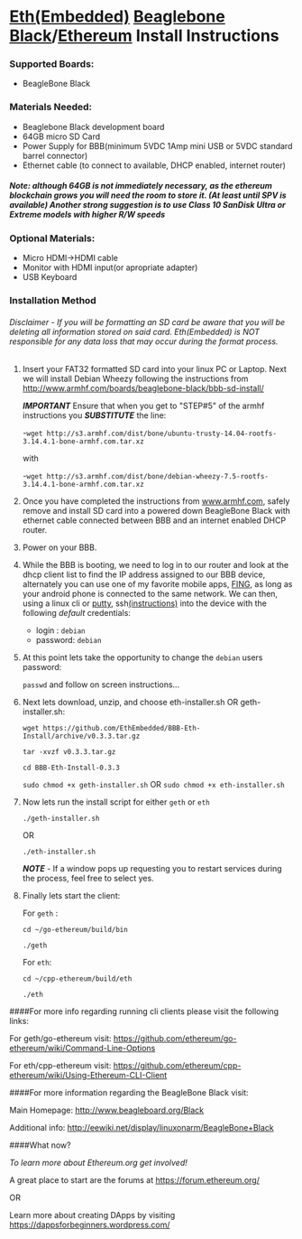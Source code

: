 # [Eth(Embedded)](http://www.ethembedded.com) [Beaglebone Black](http://beagleboard.org/BLACK)/[Ethereum](https://www.ethereum.org/) Install Instructions

### Supported Boards:
- BeagleBone Black

### Materials Needed:
- Beaglebone Black development board
- 64GB micro SD Card  
- Power Supply for BBB(minimum 5VDC 1Amp mini USB or 5VDC standard barrel connector)
- Ethernet cable (to connect to available, DHCP enabled, internet router)

##### Note: although 64GB is not immediately necessary, as the ethereum blockchain grows you will need the room to 		store it. (At least until SPV is available) Another strong suggestion is to use Class 10 SanDisk Ultra or Extreme models with higher R/W speeds

### Optional Materials:
- Micro HDMI->HDMI cable
- Monitor with HDMI input(or apropriate adapter)
- USB Keyboard

### Installation Method 
###### *Disclaimer* - If you will be formatting an SD card be aware that you will be deleting all information stored on said card.  Eth(Embedded) is *NOT*  responsible for any data loss that may occur during the format process.

1. Insert your FAT32 formatted SD card into your linux PC or Laptop. Next we will install Debian Wheezy following the instructions from http://www.armhf.com/boards/beaglebone-black/bbb-sd-install/

	***IMPORTANT*** Ensure that when you get to "STEP#5" of the armhf instructions you ***SUBSTITUTE*** the line: 

	-`wget http://s3.armhf.com/dist/bone/ubuntu-trusty-14.04-rootfs-3.14.4.1-bone-armhf.com.tar.xz` 

	with 

	-`wget http://s3.armhf.com/dist/bone/debian-wheezy-7.5-rootfs-3.14.4.1-bone-armhf.com.tar.xz` 

2. Once you have completed the instructions from www.armhf.com, safely remove and install SD card into a powered down BeagleBone Black with ethernet cable connected between BBB and an internet enabled DHCP router.
3. Power on your BBB.
4. While the BBB is booting, we need to log in to our router and look at the dhcp client list to find the IP address assigned to our BBB device, alternately you can use one of my favorite mobile apps, [FING](https://play.google.com/store/apps/details?id=com.overlook.android.fing&hl=en), as long as your android phone is connected to the same network. We can then, using a linux cli or [putty](http://www.putty.org/), ssh[(instructions)](https://learn.adafruit.com/adafruits-raspberry-pi-lesson-6-using-ssh/using-ssh-on-a-mac-or-linux) into the device with the following *default* credentials:

	- login : `debian`
	- password: `debian`

5. At this point lets take the opportunity to change the `debian` users password: 

	`passwd` and follow on screen instructions...

6. Next lets download, unzip, and choose eth-installer.sh OR geth-installer.sh:

	`wget https://github.com/EthEmbedded/BBB-Eth-Install/archive/v0.3.3.tar.gz`

	`tar -xvzf v0.3.3.tar.gz`
	
	`cd BBB-Eth-Install-0.3.3`

	`sudo chmod +x geth-installer.sh` OR `sudo chmod +x eth-installer.sh` 
	
7. Now lets run the install script for either `geth` or `eth`

	`./geth-installer.sh`
	
	OR
	
	`./eth-installer.sh`
	
	***NOTE*** - If a window pops up requesting you to restart services during the process, feel free to select yes.
	
8. Finally lets start the client:

	For `geth` :
	
	`cd ~/go-ethereum/build/bin`
	
	`./geth`
	
	For `eth`:
	
	`cd ~/cpp-ethereum/build/eth`
	
	`./eth`

####For more info regarding running cli clients please visit the following links:

For geth/go-ethereum visit: https://github.com/ethereum/go-ethereum/wiki/Command-Line-Options

For eth/cpp-ethereum visit: https://github.com/ethereum/cpp-ethereum/wiki/Using-Ethereum-CLI-Client

####For more information regarding the BeagleBone Black visit:

Main Homepage: http://www.beagleboard.org/Black

Additional info: http://eewiki.net/display/linuxonarm/BeagleBone+Black

####What now?

*To learn more about Ethereum.org get involved!*

A great place to start are the forums at https://forum.ethereum.org/

OR

Learn more about creating DApps by visiting https://dappsforbeginners.wordpress.com/
